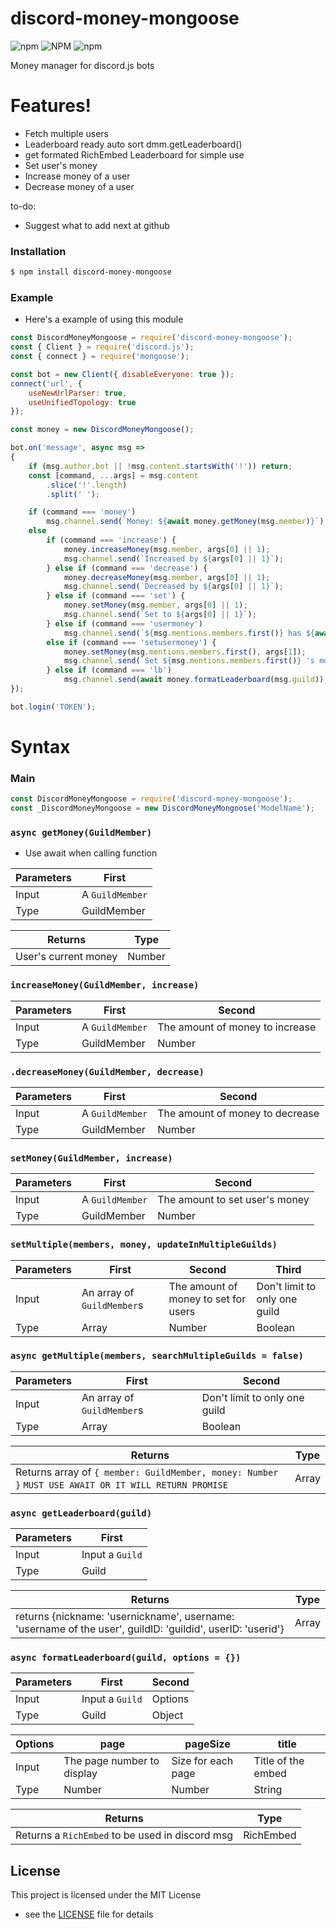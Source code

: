 # discord-money-mongoose
 ![npm](https://img.shields.io/npm/v/discord-money-mongoose?style=for-the-badge) ![NPM](https://img.shields.io/npm/l/discord-money-mongoose?style=for-the-badge) ![npm](https://img.shields.io/npm/dm/discord-money-mongoose?style=for-the-badge)

Money manager for discord.js bots

# Features!
  - Fetch multiple users
  - Leaderboard ready auto sort dmm.getLeaderboard()
  - get formated RichEmbed Leaderboard for simple use 
  - Set user's money
  - Increase money of a user
  - Decrease money of a user

to-do:
  - Suggest what to add next at github


### Installation

```sh
$ npm install discord-money-mongoose
```

### Example
   - Here's a example of using this module
```js
const DiscordMoneyMongoose = require('discord-money-mongoose');
const { Client } = require('discord.js');
const { connect } = require('mongoose');

const bot = new Client({ disableEveryone: true });
connect('url', {
    useNewUrlParser: true,
    useUnifiedTopology: true
});

const money = new DiscordMoneyMongoose();

bot.on('message', async msg =>
{
    if (msg.author.bot || !msg.content.startsWith('!')) return;
    const [command, ...args] = msg.content
        .slice('!'.length)
        .split(' ');

    if (command === 'money')
        msg.channel.send(`Money: ${await money.getMoney(msg.member)}`);
    else
        if (command === 'increase') {
            money.increaseMoney(msg.member, args[0] || 1);
            msg.channel.send(`Increased by ${args[0] || 1}`);
        } else if (command === 'decrease') {
            money.decreaseMoney(msg.member, args[0] || 1);
            msg.channel.send(`Decreased by ${args[0] || 1}`);
        } else if (command === 'set') {
            money.setMoney(msg.member, args[0] || 1);
            msg.channel.send(`Set to ${args[0] || 1}`);
        } else if (command === 'usermoney')
            msg.channel.send(`${msg.mentions.members.first()} has ${await money.getMoney(msg.mentions.members.first())} `);
        else if (command === 'setusermoney') {
            money.setMoney(msg.mentions.members.first(), args[1]);
            msg.channel.send(`Set ${msg.mentions.members.first()} 's money to ${args[1]}`);
        } else if (command === 'lb')
            msg.channel.send(await money.formatLeaderboard(msg.guild));
});

bot.login('TOKEN');

```
# Syntax
### Main
```js
const DiscordMoneyMongoose = require('discord-money-mongoose');
const _DiscordMoneyMongoose = new DiscordMoneyMongoose('ModelName'); 
```
### `async getMoney(GuildMember)`
- Use await when calling function

| Parameters | First           |
|------------|-----------------|
| Input      | A `GuildMember` |
| Type       | GuildMember     |

| Returns              | Type   |
|----------------------|--------|
| User's current money | Number |

### `increaseMoney(GuildMember, increase)`
| Parameters | First           | Second                          |
|------------|-----------------|---------------------------------|
| Input      | A `GuildMember` | The amount of money to increase |
| Type       | GuildMember     | Number                          |

### `.decreaseMoney(GuildMember, decrease)`
| Parameters | First           | Second                          |
|------------|-----------------|---------------------------------|
| Input      | A `GuildMember` | The amount of money to decrease |
| Type       | GuildMember     | Number                          |

### `setMoney(GuildMember, increase)`
| Parameters | First           | Second                         |
|------------|-----------------|--------------------------------|
| Input      | A `GuildMember` | The amount to set user's money |
| Type       | GuildMember     | Number                         |

### `setMultiple(members, money, updateInMultipleGuilds)`
| Parameters | First                      | Second                               | Third                         |
|------------|----------------------------|--------------------------------------|-------------------------------|
| Input      | An array of `GuildMember`s | The amount of money to set for users | Don't limit to only one guild |
| Type       | Array<GuildMember>         | Number                               | Boolean                       |
### `async getMultiple(members, searchMultipleGuilds = false)`
| Parameters | First                      | Second                        |
|------------|----------------------------|-------------------------------|
| Input      | An array of `GuildMember`s | Don't limit to only one guild |
| Type       | Array<GuildMember>         | Boolean                       |

| Returns                                                                                              | Type  |
|------------------------------------------------------------------------------------------------------|-------|
| Returns array of `{ member: GuildMember, money: Number }` `MUST USE AWAIT OR IT WILL RETURN PROMISE` | Array |
### `async getLeaderboard(guild)`
| Parameters | First           |
|------------|-----------------|
| Input      | Input a `Guild` |
| Type       | Guild           |

| Returns                                                                                                    | Type  |
|------------------------------------------------------------------------------------------------------------|-------|
| returns {nickname: 'usernickname', username: 'username of the user', guildID: 'guildid', userID: 'userid'} | Array |
### `async formatLeaderboard(guild, options = {})`
| Parameters | First           | Second  |
|------------|-----------------|---------|
| Input      | Input a `Guild` | Options |
| Type       | Guild           | Object  |

| Options | page                       | pageSize           | title              |
|---------|----------------------------|--------------------|--------------------|
| Input   | The page number to display | Size for each page | Title of the embed |
| Type    | Number                     | Number             | String             |

| Returns                                         | Type      |
|-------------------------------------------------|-----------|
| Returns a `RichEmbed` to be used in discord msg | RichEmbed |
## License

This project is licensed under the MIT License 
 - see the [LICENSE](LICENSE) file for details